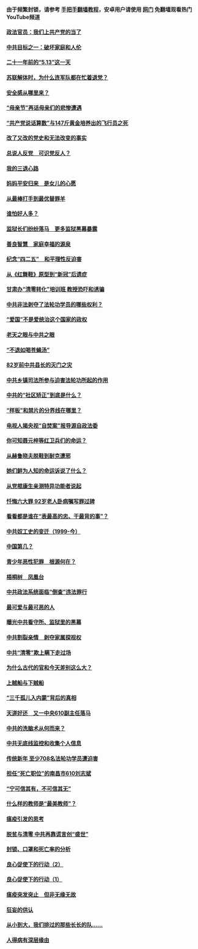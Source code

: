 #### 由于频繁封锁，请参考 [手把手翻墙教程](https://github.com/gfw-breaker/guides/wiki/)，安卓用户请使用 [网门](https://github.com/gfw-breaker/nogfw/blob/master/dl.md?t=05210701) 免翻墙观看热门YouTube频道 

#### [政法官员：我们上共产党的当了](../pages/19/425351.md?t=05210701) 

#### [中共目标之一：破坏家庭和人伦](../pages/19/424454.md?t=05210701) 

#### [二十一年前的“5.13”这一天](../pages/19/424814.md?t=05210701) 

#### [苏联解体时，为什么连军队都在忙着退党？](../pages/19/424335.md?t=05210701) 

#### [安全感从哪里来？](../pages/19/424336.md?t=05210701) 

#### [“母亲节”再话母亲们的悲惨遭遇](../pages/19/424234.md?t=05210701) 

#### [“共产党说话算数”与147斤黄金培养出的飞行员之死](../pages/19/424115.md?t=05210701) 

#### [改了又改的党史和无法改变的事实](../pages/19/424037.md?t=05210701) 

#### [总说人反党　可识党反人？](../pages/19/423820.md?t=05210701) 

#### [我的三退心路](../pages/19/423876.md?t=05210701) 

#### [妈妈平安归来　是女儿的心愿](../pages/19/423947.md?t=05210701) 

#### [从最棒打手到最优替罪羊](../pages/19/423819.md?t=05210701) 

#### [谁怕好人多？](../pages/19/423774.md?t=05210701) 

#### [监狱长们纷纷落马　更多监狱黑幕暴露](../pages/19/423787.md?t=05210701) 

#### [善良智慧　家庭幸福的源泉](../pages/19/423632.md?t=05210701) 

#### [纪念“四二五”　和平理性反迫害](../pages/19/423660.md?t=05210701) 

#### [从《红舞鞋》原型到“新冠”后遗症](../pages/19/423509.md?t=05210701) 

#### [甘肃办“清零转化”培训班 教授恐吓和诱骗](../pages/19/423498.md?t=05210701) 

#### [中共非法剥夺了法轮功学员的哪些权利？](../pages/19/423392.md?t=05210701) 

#### [“爱国”不是爱统治这个国家的政权](../pages/19/423029.md?t=05210701) 

#### [老天之眼与中共之眼](../pages/19/423378.md?t=05210701) 

#### [“不退如喝苍蝇汤”](../pages/19/423287.md?t=05210701) 

#### [82岁前中共县长的灭门之灾](../pages/19/423055.md?t=05210701) 

#### [中共乡镇司法所参与迫害法轮功所起的作用](../pages/19/423064.md?t=05210701) 

#### [中共的“社区矫正”到底是什么？](../pages/19/422870.md?t=05210701) 

#### [“样板”和禁片的分界线在哪里？](../pages/19/422704.md?t=05210701) 

#### [电视人揭央视“自焚案”报导源自政法委](../pages/19/422770.md?t=05210701) 

#### [你可知聂元梓等红卫兵们的命运？](../pages/19/422848.md?t=05210701) 

#### [从赫鲁晓夫脱鞋到耐克遭邪](../pages/19/422826.md?t=05210701) 

#### [她们鲜为人知的命运诉说了什么？](../pages/19/422754.md?t=05210701) 

#### [从党棍康生亲测特异功能者说起](../pages/19/422657.md?t=05210701) 

#### [忏悔六大罪 92岁老人卧病嘱写罪过碑](../pages/19/422750.md?t=05210701) 

#### [看看都是谁在“表最高的忠、干最背的事”？](../pages/19/422703.md?t=05210701) 

#### [中共奴工史的变迁（1999-今）](../pages/19/422656.md?t=05210701) 

#### [中国第几？](../pages/19/422496.md?t=05210701) 

#### [青少年恶性犯罪　根源何在？](../pages/19/422449.md?t=05210701) 

#### [梧桐树　凤凰台](../pages/19/422442.md?t=05210701) 

#### [中共政法系统面临“倒查”违法罪行](../pages/19/422497.md?t=05210701) 

#### [最可爱与最可恶的人](../pages/19/422448.md?t=05210701) 

#### [曝光中共看守所、监狱里的黑幕](../pages/19/422390.md?t=05210701) 

#### [中共割裂亲情　剥夺家属探视权](../pages/19/422364.md?t=05210701) 

#### [中共“清零”欺上瞒下走过场](../pages/19/422306.md?t=05210701) 

#### [为什么古代的官和今天差别这么大？](../pages/19/422228.md?t=05210701) 

#### [上贼船与下贼船](../pages/19/422276.md?t=05210701) 

#### [“三千孤儿入内蒙”背后的真相](../pages/19/422229.md?t=05210701) 

#### [天道好还　又一中央610副主任落马](../pages/19/422155.md?t=05210701) 

#### [中共的洗脑术从何而来？](../pages/19/422154.md?t=05210701) 

#### [中共无底线监控和收集个人信息](../pages/19/422039.md?t=05210701) 

#### [传统新年 至少708名法轮功学员遭迫害](../pages/19/421946.md?t=05210701) 

#### [担任“死亡职位”的南昌市610刘志斌](../pages/19/421957.md?t=05210701) 

#### [“宁可信其有，不可信其无”](../pages/19/421691.md?t=05210701) 

#### [什么样的教师是“最美教师”？](../pages/19/421755.md?t=05210701) 

#### [瘟疫引发的思考](../pages/19/421594.md?t=05210701) 

#### [脱贫与清零 中共再靠谎言创“盛世”](../pages/19/421590.md?t=05210701) 

#### [封锁、口罩和死亡率的分析](../pages/19/421495.md?t=05210701) 

#### [良心促使下的行动（2）](../pages/19/421361.md?t=05210701) 

#### [良心促使下的行动（1）](../pages/19/421302.md?t=05210701) 

#### [瘟疫突发突止　但非无缘无故](../pages/19/421281.md?t=05210701) 

#### [狂妄的供认](../pages/19/421199.md?t=05210701) 

#### [从小到大，我们排过的那些长长的队……](../pages/19/421243.md?t=05210701) 

#### [人得病有深层缘由](../pages/19/420864.md?t=05210701) 

